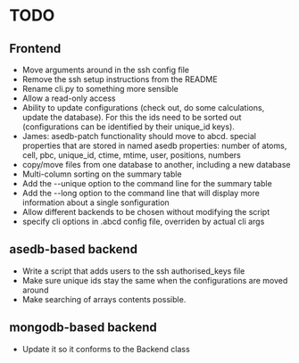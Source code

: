# TODO

## Frontend

* Move arguments around in the ssh config file
* Remove the ssh setup instructions from the README
* Rename cli.py to something more sensible
* Allow a read-only access
* Ability to update configurations (check out, do some calculations, update the database). For this the ids need to be sorted out (configurations can be identified by their unique_id keys).
* James: asedb-patch functionality should move to abcd. special properties that are stored in named asedb properties: number of atoms, cell, pbc, unique_id, ctime, mtime, user, positions, numbers
* copy/move files from one database to another, including a new database
* Multi-column sorting on the summary table
* Add the --unique option to the command line for the summary table
* Add the --long option to the command line that will display more information about a single sonfiguration
* Allow different backends to be chosen without modifying the script
* specify cli options in .abcd config file, overriden by actual cli args

## asedb-based backend

* Write a script that adds users to the ssh authorised_keys file
* Make sure unique ids stay the same when the configurations are moved around
* Make searching of arrays contents possible.

## mongodb-based backend

* Update it so it conforms to the Backend class
